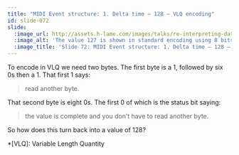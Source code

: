 ```yaml
---
title: "MIDI Event structure: 1. Delta time – 128 – VLQ encoding"
id: slide-072
slide:
  :image_url: http://assets.h-lame.com/images/talks/re-interpreting-data/rubyconf-2023/slides/041-stage-07.png
  :image_alt: 'The value 127 is shown in standard encoding using 8 bits: 0 1 1 1 1 1 1 1 and in VLQ encoding using 8 bits: 0 1 1 1 1 1 1 1 – the first 0 is highlighted to indicate it is different between the two encodings.  The value 128 is shown in standard encoding using 8 bits: 1 0 0 0 0 0 0 0 and in VLQ encoding using 16 bits: 1 0 0 0 0 0 0 1 0 0 0 0 0 0 0 0 – the first bit is highlighted to indicate it is status, not data; text: 1. Delta time; Variable Length Quantity (VLQ) Encoding; 1 byte = 8 bits = 1 bit status + 7 bits value; 127; 01111111; 01111111; 128; 10000000; 10000001 00000000; Value; Bit encoding; VLQ encoding'
  :image_title: 'Slide 72: MIDI Event structure: 1. Delta time – 128 – VLQ encoding'
---
```

To encode in VLQ we need two bytes.  The first byte is a 1, followed by six 0s then a 1.  That first 1 says:

> read another byte.

That second byte is eight 0s.  The first 0 of which is the status bit saying:

> the value is complete and you don’t have to read another byte.

So how does this turn back into a value of 128?

*[VLQ]: Variable Length Quantity
